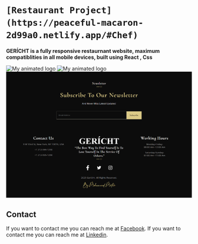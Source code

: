 

# **```[Restaurant Project](https://peaceful-macaron-2d99a0.netlify.app/#Chef)```**	


**GERÍCHT is a fully responsive restaurnant website, maximum compatiblities in all mobile devices, built using React , Css**

![My animated logo](./src/assets/restaurant1-v2.png)
![My animated logo](./src/assets/restaurnant2.png)
![My animated logo](./src/assets/restaurnant3.png)

## Contact
If you want to contact me you can reach me at [Facebook](https://www.facebook.com/mohamed.mattar.7777).
If you want to contact me you can reach me at [Linkedin](https://www.linkedin.com/in/mohammed-matar-8098861b7/).




